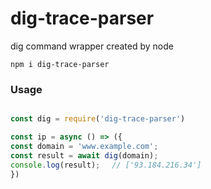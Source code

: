# dig-trace-parser
dig command wrapper created by node


```ｓｈ
npm i dig-trace-parser
```

### Usage 
```js

const dig = require('dig-trace-parser')

const ip = async () => ({
const domain = 'www.example.com';
const result = await dig(domain);
console.log(result);　 // ['93.184.216.34']
})
```
